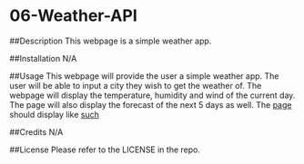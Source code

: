 # 06-Weather-API
##Description
This webpage is a simple weather app.

##Installation
N/A

##Usage
This webpage will provide the user a simple weather app. The user will be able to input a city they wish to get the weather of. The webpage will display the temperature, humidity and wind of the current day. The page will also display the forecast of the next 5 days as well. The [page](https://coclay1.github.io/06-Weather-API/) should display like [such](./assets/Capture.PNG)

##Credits
N/A

##License
Please refer to the LICENSE in the repo.